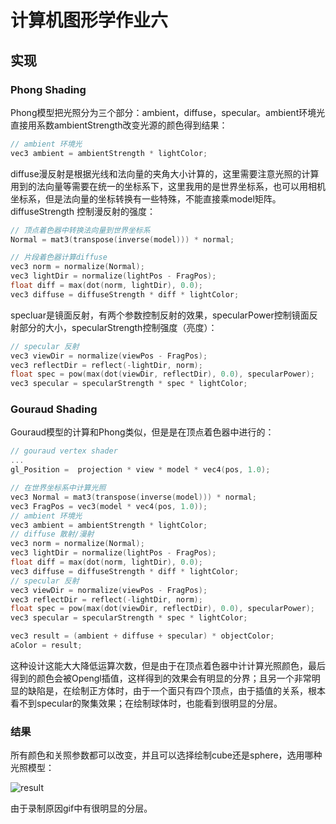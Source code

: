 # 计算机图形学作业六

## 实现

### Phong Shading

Phong模型把光照分为三个部分：ambient，diffuse，specular。ambient环境光直接用系数ambientStrength改变光源的颜色得到结果：

```cpp
// ambient 环境光
vec3 ambient = ambientStrength * lightColor;
```


diffuse漫反射是根据光线和法向量的夹角大小计算的，这里需要注意光照的计算用到的法向量等需要在统一的坐标系下，这里我用的是世界坐标系，也可以用相机坐标系，但是法向量的坐标转换有一些特殊，不能直接乘model矩阵。diffuseStrength 控制漫反射的强度：

```cpp
// 顶点着色器中转换法向量到世界坐标系
Normal = mat3(transpose(inverse(model))) * normal;

// 片段着色器计算diffuse
vec3 norm = normalize(Normal);
vec3 lightDir = normalize(lightPos - FragPos);  
float diff = max(dot(norm, lightDir), 0.0);
vec3 diffuse = diffuseStrength * diff * lightColor;
```

specluar是镜面反射，有两个参数控制反射的效果，specularPower控制镜面反射部分的大小，specularStrength控制强度（亮度）：

```cpp
// specular 反射
vec3 viewDir = normalize(viewPos - FragPos);
vec3 reflectDir = reflect(-lightDir, norm);  
float spec = pow(max(dot(viewDir, reflectDir), 0.0), specularPower);
vec3 specular = specularStrength * spec * lightColor;
```

### Gouraud Shading

Gouraud模型的计算和Phong类似，但是是在顶点着色器中进行的：

```cpp
// gouraud vertex shader
...
gl_Position =  projection * view * model * vec4(pos, 1.0);

// 在世界坐标系中计算光照
vec3 Normal = mat3(transpose(inverse(model))) * normal;
vec3 FragPos = vec3(model * vec4(pos, 1.0));
// ambient 环境光
vec3 ambient = ambientStrength * lightColor;
// diffuse 散射/漫射
vec3 norm = normalize(Normal);
vec3 lightDir = normalize(lightPos - FragPos);  
float diff = max(dot(norm, lightDir), 0.0);
vec3 diffuse = diffuseStrength * diff * lightColor;
// specular 反射
vec3 viewDir = normalize(viewPos - FragPos);
vec3 reflectDir = reflect(-lightDir, norm);  
float spec = pow(max(dot(viewDir, reflectDir), 0.0), specularPower);
vec3 specular = specularStrength * spec * lightColor;

vec3 result = (ambient + diffuse + specular) * objectColor;
aColor = result;
```

这种设计这能大大降低运算次数，但是由于在顶点着色器中计计算光照颜色，最后得到的颜色会被Opengl插值，这样得到的效果会有明显的分界；且另一个非常明显的缺陷是，在绘制正方体时，由于一个面只有四个顶点，由于插值的关系，根本看不到specular的聚集效果；在绘制球体时，也能看到很明显的分层。

### 结果

所有颜色和关照参数都可以改变，并且可以选择绘制cube还是sphere，选用哪种光照模型：

![result](./imgs/result.gif)

由于录制原因gif中有很明显的分层。